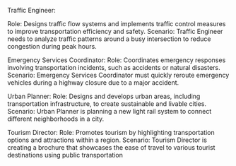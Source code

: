 Traffic Engineer:

Role: Designs traffic flow systems and implements traffic control measures to improve transportation efficiency and safety.
Scenario: Traffic Engineer needs to analyze traffic patterns around a busy intersection to reduce congestion during peak hours.


Emergency Services Coordinator:
Role: Coordinates emergency responses involving transportation incidents, such as accidents or natural disasters.
Scenario: Emergency Services Coordinator must quickly reroute emergency vehicles during a highway closure due to a major accident.


Urban Planner:
Role: Designs and develops urban areas, including transportation infrastructure, to create sustainable and livable cities.
Scenario: Urban Planner is planning a new light rail system to connect different neighborhoods in a city.

Tourism Director:
Role: Promotes tourism by highlighting transportation options and attractions within a region.
Scenario: Tourism Director is creating a brochure that showcases the ease of travel to various tourist destinations using public transportation

